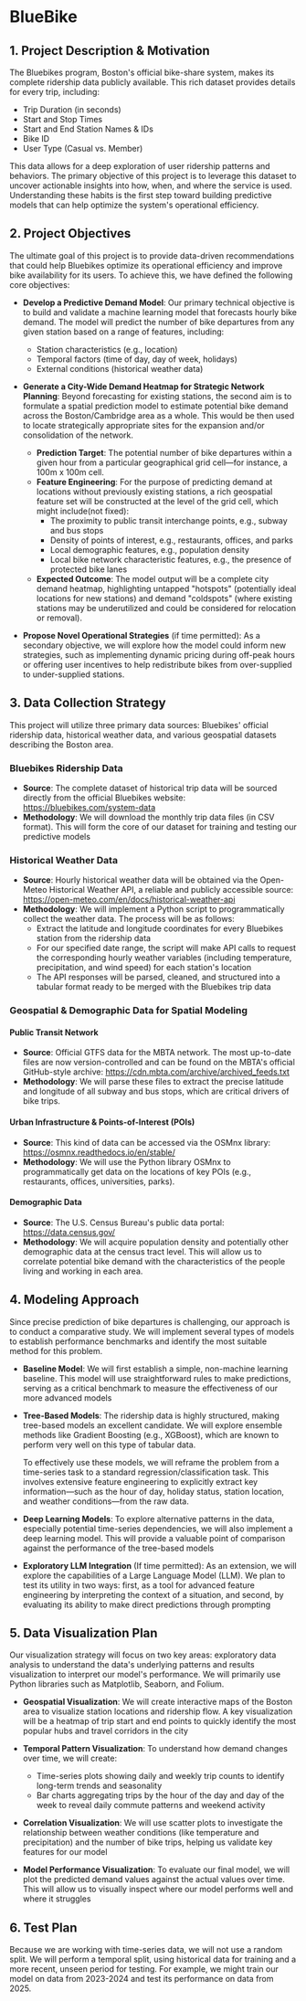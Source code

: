 # BlueBike

## 1. Project Description & Motivation

The Bluebikes program, Boston's official bike-share system, makes its complete ridership data publicly available. This rich dataset provides details for every trip, including:

- Trip Duration (in seconds)
- Start and Stop Times
- Start and End Station Names & IDs
- Bike ID
- User Type (Casual vs. Member)

This data allows for a deep exploration of user ridership patterns and behaviors. The primary objective of this project is to leverage this dataset to uncover actionable insights into how, when, and where the service is used. Understanding these habits is the first step toward building predictive models that can help optimize the system's operational efficiency.


## 2. Project Objectives

The ultimate goal of this project is to provide data-driven recommendations that could help Bluebikes optimize its operational efficiency and improve bike availability for its users. To achieve this, we have defined the following core objectives:

- **Develop a Predictive Demand Model**: Our primary technical objective is to build and validate a machine learning model that forecasts hourly bike demand. The model will predict the number of bike departures from any given station based on a range of features, including:
  - Station characteristics (e.g., location)
  - Temporal factors (time of day, day of week, holidays)
  - External conditions (historical weather data)

- **Generate a City-Wide Demand Heatmap for Strategic Network Planning**: Beyond forecasting for existing stations, the second aim is to formulate a spatial prediction model to estimate potential bike demand across the Boston/Cambridge area as a whole. This would be then used to locate strategically appropriate sites for the expansion and/or consolidation of the network.
  - **Prediction Target**: The potential number of bike departures within a given hour from a particular geographical grid cell—for instance, a 100m x 100m cell.
  - **Feature Engineering**: For the purpose of predicting demand at locations without previously existing stations, a rich geospatial feature set will be constructed at the level of the grid cell, which might include(not fixed):
    - The proximity to public transit interchange points, e.g., subway and bus stops
    - Density of points of interest, e.g., restaurants, offices, and parks
    - Local demographic features, e.g., population density
    - Local bike network characteristic features, e.g., the presence of protected bike lanes
  - **Expected Outcome**: The model output will be a complete city demand heatmap, highlighting untapped "hotspots" (potentially ideal locations for new stations) and demand "coldspots" (where existing stations may be underutilized and could be considered for relocation or removal).

- **Propose Novel Operational Strategies** (if time permitted): As a secondary objective, we will explore how the model could inform new strategies, such as implementing dynamic pricing during off-peak hours or offering user incentives to help redistribute bikes from over-supplied to under-supplied stations.

## 3. Data Collection Strategy

This project will utilize three primary data sources: Bluebikes' official ridership data, historical weather data, and various geospatial datasets describing the Boston area.

### Bluebikes Ridership Data

- **Source**: The complete dataset of historical trip data will be sourced directly from the official Bluebikes website: https://bluebikes.com/system-data
- **Methodology**: We will download the monthly trip data files (in CSV format). This will form the core of our dataset for training and testing our predictive models

### Historical Weather Data

- **Source**: Hourly historical weather data will be obtained via the Open-Meteo Historical Weather API, a reliable and publicly accessible source: https://open-meteo.com/en/docs/historical-weather-api
- **Methodology**: We will implement a Python script to programmatically collect the weather data. The process will be as follows:
  - Extract the latitude and longitude coordinates for every Bluebikes station from the ridership data
  - For our specified date range, the script will make API calls to request the corresponding hourly weather variables (including temperature, precipitation, and wind speed) for each station's location
  - The API responses will be parsed, cleaned, and structured into a tabular format ready to be merged with the Bluebikes trip data

### Geospatial & Demographic Data for Spatial Modeling

#### Public Transit Network

- **Source**: Official GTFS data for the MBTA network. The most up-to-date files are now version-controlled and can be found on the MBTA's official GitHub-style archive: https://cdn.mbta.com/archive/archived_feeds.txt
- **Methodology**: We will parse these files to extract the precise latitude and longitude of all subway and bus stops, which are critical drivers of bike trips.

#### Urban Infrastructure & Points-of-Interest (POIs)

- **Source**: This kind of data can be accessed via the OSMnx library: https://osmnx.readthedocs.io/en/stable/
- **Methodology**: We will use the Python library OSMnx to programmatically get data on the locations of key POIs (e.g., restaurants, offices, universities, parks).

#### Demographic Data

- **Source**: The U.S. Census Bureau's public data portal: https://data.census.gov/
- **Methodology**: We will acquire population density and potentially other demographic data at the census tract level. This will allow us to correlate potential bike demand with the characteristics of the people living and working in each area.


## 4. Modeling Approach

Since precise prediction of bike departures is challenging, our approach is to conduct a comparative study. We will implement several types of models to establish performance benchmarks and identify the most suitable method for this problem.

- **Baseline Model**: We will first establish a simple, non-machine learning baseline. This model will use straightforward rules to make predictions, serving as a critical benchmark to measure the effectiveness of our more advanced models

- **Tree-Based Models**: The ridership data is highly structured, making tree-based models an excellent candidate. We will explore ensemble methods like Gradient Boosting (e.g., XGBoost), which are known to perform very well on this type of tabular data.

  To effectively use these models, we will reframe the problem from a time-series task to a standard regression/classification task. This involves extensive feature engineering to explicitly extract key information—such as the hour of day, holiday status, station location, and weather conditions—from the raw data.

- **Deep Learning Models**: To explore alternative patterns in the data, especially potential time-series dependencies, we will also implement a deep learning model. This will provide a valuable point of comparison against the performance of the tree-based models

- **Exploratory LLM Integration** (If time permitted): As an extension, we will explore the capabilities of a Large Language Model (LLM). We plan to test its utility in two ways: first, as a tool for advanced feature engineering by interpreting the context of a situation, and second, by evaluating its ability to make direct predictions through prompting

## 5. Data Visualization Plan

Our visualization strategy will focus on two key areas: exploratory data analysis to understand the data's underlying patterns and results visualization to interpret our model's performance. We will primarily use Python libraries such as Matplotlib, Seaborn, and Folium.

- **Geospatial Visualization**: We will create interactive maps of the Boston area to visualize station locations and ridership flow. A key visualization will be a heatmap of trip start and end points to quickly identify the most popular hubs and travel corridors in the city

- **Temporal Pattern Visualization**: To understand how demand changes over time, we will create:
  - Time-series plots showing daily and weekly trip counts to identify long-term trends and seasonality
  - Bar charts aggregating trips by the hour of the day and day of the week to reveal daily commute patterns and weekend activity

- **Correlation Visualization**: We will use scatter plots to investigate the relationship between weather conditions (like temperature and precipitation) and the number of bike trips, helping us validate key features for our model

- **Model Performance Visualization**: To evaluate our final model, we will plot the predicted demand values against the actual values over time. This will allow us to visually inspect where our model performs well and where it struggles

## 6. Test Plan

Because we are working with time-series data, we will not use a random split. We will perform a temporal split, using historical data for training and a more recent, unseen period for testing. For example, we might train our model on data from 2023-2024 and test its performance on data from 2025.

